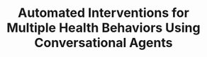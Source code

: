 ---
name: "Automated Interventions For Multiple Health Behaviors"
title: "Automated Interventions for Multiple Health Behaviors Using Conversational Agents"
project: "Computational Models of Health Behavior Change Dialog"
event: "Patient Education and Counseling, 92 (2):142-148"
authors:
- name: "Bickmore, T."
- name: "Schulman, D."
- name: "Sidner, C."
year: 2013
resources: null
external_url: null
draft: false 
headless: true
---